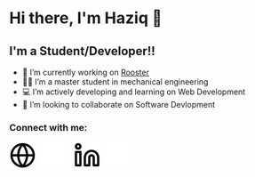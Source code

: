 # Hi there, I'm Haziq 👋 

## I'm a Student/Developer!!

- :rooster: I’m currently working on [Rooster](https://github.com/HaziqSabtu/rooster-typescript)
- :man_student: I’m a master student in mechanical engineering 
- :computer: I’m actively developing and learning on Web Development 
- 👯 I’m looking to collaborate on Software Devlopment

### Connect with me:

[![website](./img/globe-light.svg)](mhaziq.sabtu@gmail.com)
[![website](./img/globe-dark.svg)](mhaziq.sabtu@gmail.com)
&nbsp;&nbsp;
[![website](./img/linkedin-light.svg)](https://www.linkedin.com/in/haziqsabtu/)
[![website](./img/linkedin-dark.svg)](https://www.linkedin.com/in/haziqsabtu/)

<!--
**HaziqSabtu/haziqsabtu** is a ✨ _special_ ✨ repository because its `README.md` (this file) appears on your GitHub profile.

Here are some ideas to get you started:

- :man_student: I’m currently working on ...
- 🌱 I’m currently learning ...
- 👯 I’m looking to collaborate on ...
- 🤔 I’m looking for help with ...
- 💬 Ask me about ...
- 📫 How to reach me: ...
- 😄 Pronouns: ...
- ⚡ Fun fact: ...
-->

